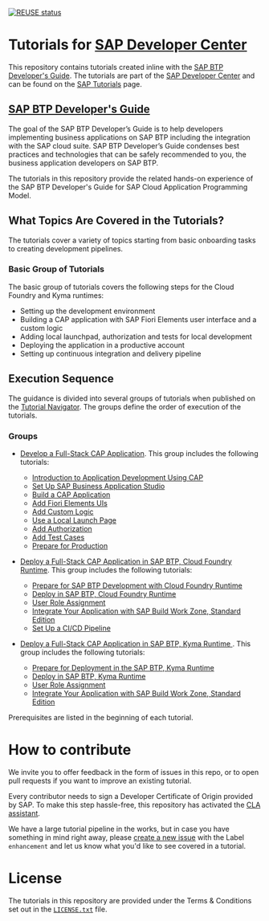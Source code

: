 [![REUSE status](https://api.reuse.software/badge/github.com/sap-tutorials/btp-dev-guidance)](https://api.reuse.software/info/github.com/sap-tutorials/btp-dev-guidance)

# Tutorials for [SAP Developer Center](https://developers.sap.com)
This repository contains tutorials created inline with the [SAP BTP Developer's Guide](https://help.sap.com/docs/btp/btp-developers-guide/tutorials-for-sap-cloud-application-programming-model?version=Cloud). The tutorials are part of the [SAP Developer Center](https://developers.sap.com) and can be found on the [SAP Tutorials](https://developers.sap.com/tutorial-navigator.html) page.

## [SAP BTP Developer's Guide](https://help.sap.com/docs/btp/btp-developers-guide/tutorials-for-sap-cloud-application-programming-model?version=Cloud)

The goal of the SAP BTP Developer’s Guide is to help developers implementing business applications on SAP BTP including the integration with the SAP cloud suite. SAP BTP Developer’s Guide condenses best practices and technologies that can be safely recommended to you, the business application developers on SAP BTP.

The tutorials in this repository provide the related hands-on experience of the SAP BTP Developer's Guide for SAP Cloud Application Programming Model. 

## What Topics Are Covered in the Tutorials?

The tutorials cover a variety of topics starting from basic onboarding tasks to creating development pipelines.

### Basic Group of Tutorials

The basic group of tutorials covers the following steps for the Cloud Foundry and Kyma runtimes:

- Setting up the development environment
- Building a CAP application with SAP Fiori Elements user interface and a custom logic
- Adding local launchpad, authorization and tests for local development
- Deploying the application in a productive account
- Setting up continuous integration and delivery pipeline


## Execution Sequence
The guidance is divided into several groups of tutorials when published on the [Tutorial Navigator](https://developers.sap.com/tutorial-navigator.html). The groups define the order of execution of the tutorials.

### Groups

- [Develop a Full-Stack CAP Application](https://developers.sap.com/group.cap-application-full-stack.html). This group includes the following tutorials:
    - [Introduction to Application Development Using CAP](https://developers.sap.com/tutorials/introduction.html)
    - [Set Up SAP Business Application Studio](https://developers.sap.com/tutorials/set-up-bas.html)
    - [Build a CAP Application](https://developers.sap.com/tutorials/build-cap-app.html)
    - [Add Fiori Elements UIs](https://developers.sap.com/tutorials/add-fiori-elements-uis.html)
    - [Add Custom Logic](https://developers.sap.com/tutorials/add-custom-logic.html)
    - [Use a Local Launch Page](https://developers.sap.com/tutorials/use-local-launch-page.html)
    - [Add Authorization](https://developers.sap.com/tutorials/add-authorization.html)
    - [Add Test Cases](https://developers.sap.com/tutorials/add-test-cases.html)
    - [Prepare for Production](https://developers.sap.com/tutorials/prep-for-prod.html)

- [Deploy a Full-Stack CAP Application in SAP BTP, Cloud Foundry Runtime](https://developers.sap.com/group.deploy-full-stack-cap-application.html). This group includes the following tutorials:
    - [Prepare for SAP BTP Development with Cloud Foundry Runtime](https://developers.sap.com/tutorials/prepare-btp-cf.html)
    - [Deploy in SAP BTP, Cloud Foundry Runtime](https://developers.sap.com/tutorials/deploy-to-cf.html)
    - [User Role Assignment](https://developers.sap.com/tutorials/user-role-assignment.html) 
    - [Integrate Your Application with SAP Build Work Zone, Standard Edition](https://developers.sap.com/tutorials/integrate-with-work-zone.html)
    - [Set Up a CI/CD Pipeline](https://developers.sap.com/tutorials/set-up-cicd.html)

- [Deploy a Full-Stack CAP Application in SAP BTP, Kyma Runtime ](https://developers.sap.com/group.deploy-full-stack-cap-kyma-runtime.html). This group includes the following tutorials:
    - [Prepare for Deployment in the SAP BTP, Kyma Runtime](https://developers.sap.com/tutorials/prepare-btp-kyma.html)
    - [Deploy in SAP BTP, Kyma Runtime](https://developers.sap.com/tutorials/deploy-to-kyma.html)
    - [User Role Assignment](https://developers.sap.com/tutorials/user-role-assignment.html) 
    - [Integrate Your Application with SAP Build Work Zone, Standard Edition](https://developers.sap.com/tutorials/integrate-with-work-zone.html)

Prerequisites are listed in the beginning of each tutorial.


# How to contribute
We invite you to offer feedback in the form of issues in this repo, or to open pull requests if you want to improve an existing tutorial.

Every contributor needs to sign a Developer Certificate of Origin provided by SAP. To make this step hassle-free, this repository has activated the [CLA assistant](https://cla-assistant.io).

We have a large tutorial pipeline in the works, but in case you have something in mind right away, please [create a new issue](https://github.com/SAPDocuments/Tutorials/issues/new) with the Label `enhancement` and let us know what you'd like to see covered in a tutorial.


# License
The tutorials in this repository are provided under the Terms & Conditions set out in the [`LICENSE.txt`](LICENSE.txt) file.



